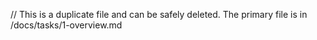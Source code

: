 // This is a duplicate file and can be safely deleted. The primary file is in /docs/tasks/1-overview.md
